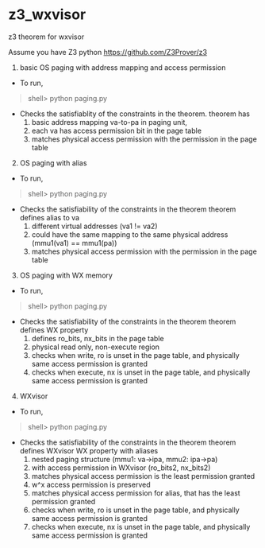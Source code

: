 # z3_wxvisor
z3 theorem for wxvisor


Assume you have Z3 python
https://github.com/Z3Prover/z3

1. basic OS paging with address mapping and access permission
- To run, 
> shell> python paging.py
- Checks the satisfiablity of the constraints in the theorem.
theorem has 
  1) basic address mapping va-to-pa in paging unit,
  2) each va has access permission bit in the page table
  3) matches physical access permission with the permission in the page table

2. OS paging with alias
- To run, 
> shell> python paging.py
- Checks the satisfiability of the constraints in the theorem
theorem defines alias to va
  1) different virtual addresses (va1 != va2)
  2) could have the same mapping to the same physical address (mmu1(va1) == mmu1(pa))
  3) matches physical access permission with the permission in the page table

3. OS paging with WX memory
- To run, 
> shell> python paging.py
- Checks the satisfiability of the constraints in the theorem
theorem defines WX property
  1) defines ro_bits, nx_bits in the page table
  2) physical read only, non-execute region
  3) checks when write, ro is unset in the page table, and physically same access permission is granted
  4) checks when execute, nx is unset in the page table, and physically same access permission is granted

4. WXvisor
- To run, 
> shell> python paging.py
- Checks the satisfiability of the constraints in the theorem
theorem defines WXvisor WX property with aliases
  1) nested paging structure (mmu1: va->ipa, mmu2: ipa->pa)
  2) with access permission in WXvisor (ro_bits2, nx_bits2)
  3) matches physical access permission is the least permission granted
  4) w^x access permission is preserved
  5) matches physical access permission for alias, that has the least permission granted
  6) checks when write, ro is unset in the page table, and physically same access permission is granted
  7) checks when execute, nx is unset in the page table, and physically same access permission is granted
